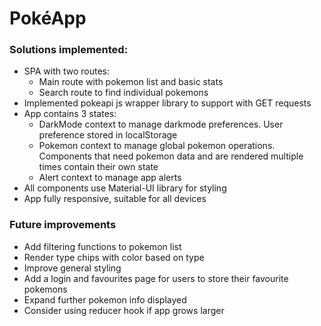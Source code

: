 # PokéApp

### Solutions implemented:

- SPA with two routes:
  - Main route with pokemon list and basic stats
  - Search route to find individual pokemons
- Implemented pokeapi js wrapper library to support with GET requests
- App contains 3 states:
  - DarkMode context to manage darkmode preferences. User preference stored in localStorage
  - Pokemon context to manage global pokemon operations. Components that need pokemon data and are rendered multiple times contain their own state
  - Alert context to manage app alerts
- All components use Material-UI library for styling
- App fully responsive, suitable for all devices

### Future improvements

- Add filtering functions to pokemon list
- Render type chips with color based on type
- Improve general styling
- Add a login and favourites page for users to store their favourite pokemons
- Expand further pokemon info displayed
- Consider using reducer hook if app grows larger
